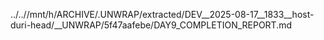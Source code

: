 ../..//mnt/h/ARCHIVE/.UNWRAP/extracted/DEV__2025-08-17__1833__host-duri-head/__UNWRAP/5f47aafebe/DAY9_COMPLETION_REPORT.md